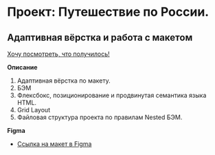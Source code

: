 # Проект: Путешествие по России. 
## Адаптивная вёрстка и работа с макетом
[Хочу посмотреть, что получилось!](https://unbugster.github.io/russian-travel/index.html  "Тык")

**Описание**
1. Адаптивная вёрстка по макету.
2. БЭМ
3. Флексбокс, позиционирование и продвинутая семантика языка HTML.
4. Grid Layout 
5. Файловая структура проекта по правилам Nested БЭМ.

**Figma**

* [Ссылка на макет в Figma](https://www.figma.com/file/5S2WSbEFL6awjVWJ0NWL8Q/Sprint-3_-Russia-_-desktop-mobile?node-id=28503%3A0)


